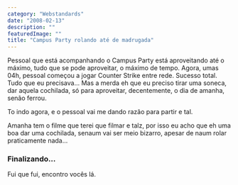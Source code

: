 ```yaml
---
category: "Webstandards"
date: "2008-02-13"
description: ""
featuredImage: ""
title: "Campus Party rolando até de madrugada"
---
```


Pessoal que está acompanhando o Campus Party está aproveitando até o máximo, tudo que se pode aproveitar, o máximo de tempo. Agora, umas 04h, pessoal começou a jogar Counter Strike entre rede. Sucesso total. Tudo que eu precisava... Mas a merda eh que eu preciso tirar uma soneca, dar aquela cochilada, só para aproveitar, decentemente, o dia de amanha, senão ferrou.

To indo agora, e o pessoal vai me dando razão para partir e tal.

Amanha tem o filme que terei que filmar e talz, por isso eu acho que eh uma boa dar uma cochilada, senaum vai ser meio bizarro, apesar de naum rolar praticamente nada...

### Finalizando...

Fui que fui, encontro vocês lá.
